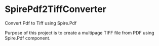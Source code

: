 # SpirePdf2TiffConverter
Convert Pdf to Tiff using Spire.Pdf

Purpose of this project is to create a multipage TIFF file from PDF using Spire.Pdf component.
